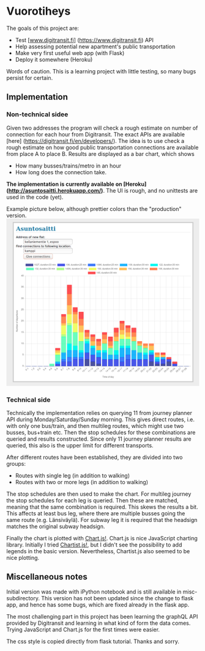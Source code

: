 # Vuorotiheys

The goals of this project are:
* Test [www.digitransit.fi] (https://www.digitransit.fi) API
* Help assessing potential new apartment's public transportation
* Make very first useful web app (with Flask)
* Deploy it somewhere (Heroku)

Words of caution. This is a learning project with little testing, so many bugs persist for certain.

## Implementation

### Non-technical sidee

Given two addresses the program will check a rough estimate on number of connection for each hour from Digitransit. The exact APIs are available [here] (https://digitransit.fi/en/developers/). The idea is to use check a rough estimate on how good public transportation connections are available from place A to place B. Results are displayed as a bar chart, which shows
* How many busses/trains/metro in an hour
* How long does the connection take.

__The implementation is currently available on [Heroku] (http://asuntosaitti.herokuapp.com/)__. The UI is rough, and no unittests are used in the code (yet). 

Example picture below, although prettier colors than the "production" version.
![Example pic on 22.11.2016 version][screenshot]

### Technical side

Technically the implementation relies on querying 11 from journey planner API during Monday/Saturday/Sunday morning. This gives direct routes, i.e. with only one bus/train, and then multileg routes, which might use two busses, bus+train etc. Then the stop schedules for these combinations are queried and results constructed. Since only 11 journey planner results are queried, this also is the upper limit for different transports.

After different routes have been established, they are divided into two groups:
* Routes with single leg (in addition to walking)
* Routes with two or more legs (in addition to walking)

The stop schedules are then used to make the chart. For multileg journey the stop schedules for each leg is queried. Then these are matched, meaning that the same combination is required. This skews the results a bit. This affects at least bus leg, where there are multiple busses going the same route (e.g. Länsiväylä). For subway leg it is required that the headsign matches the original subway headsign.

Finally the chart is plotted with [Chart.js!](http://www.chartjs.org/). Chart.js is nice JavaScript charting library. Initially I tried [Chartist.js!](https://gionkunz.github.io/chartist-js/), but I didn't see the possibility to add legends in the basic version. Nevertheless, Chartist.js also seemed to be nice plotting.

## Miscellaneous notes

Initial version was made with iPython notebook and is still available in misc-subdirectory. This version has not been updated since the change to flask app, and hence has some bugs, which are fixed already in the flask app.

The most challenging part in this project has been learning the graphQL API provided by Digitransit and learning in what kind of form the data comes. Trying JavaScript and Chart.js for the first times were easier.

The css style is copied directly from flask tutorial. Thanks and sorry.


[screenshot]: misc/Pic_2016_11_22.png "Screenshot of example results" 

